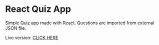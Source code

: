 # React Quiz App

Simple Quiz app made with React. Questions are imported from external JSON file. 

Live version: [CLICK HERE](http://dev.fireart.pl/react_quiz_app/)
